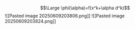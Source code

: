$$\Large \phi(\alpha)=f(x^k+\alpha d^k)$$
![[Pasted image 20250609203806.png]]
![[Pasted image 20250609203824.png]]
